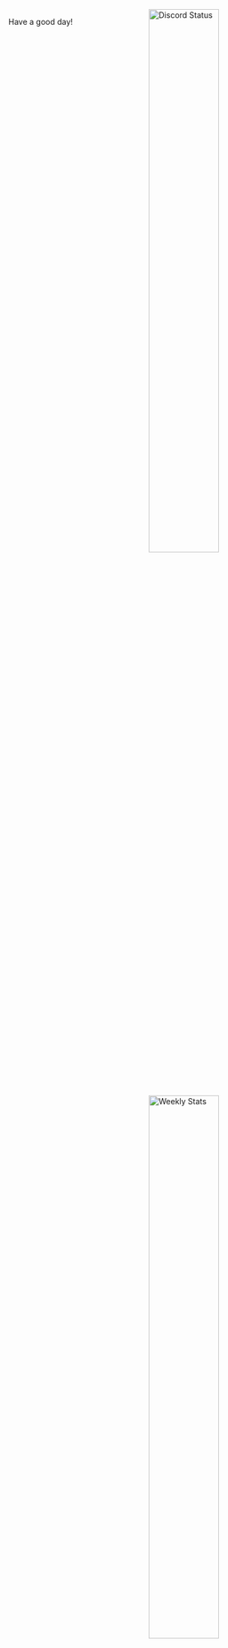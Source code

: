 
<a href="https://discordapp.com/users/399682368929136640" target="_blank">
	<img width="50%" align="right" alt="Discord Status" src="https://lanyard.cnrad.dev/api/399682368929136640?bg=1f1f1f&borderRadius=5px">
</a>

</a>
<a href="https://wakatime.com/@WillD" target="_blank">
	<img width="50%" align="right" alt="Weekly Stats" src="https://github-readme-stats.vercel.app/api/wakatime?username=WillD&border_radius=5px&theme=dark&bg_color=1f1f1f&border_color=1f1f1f&icon_color=58a6ff&show_icons=true&disable_animations=true&custom_title=Weekly%20Stats">
</a>

Have a good day!
